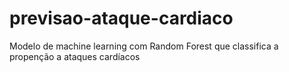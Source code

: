 # previsao-ataque-cardiaco
Modelo de machine learning com Random Forest que classifica a propenção a ataques cardíacos
